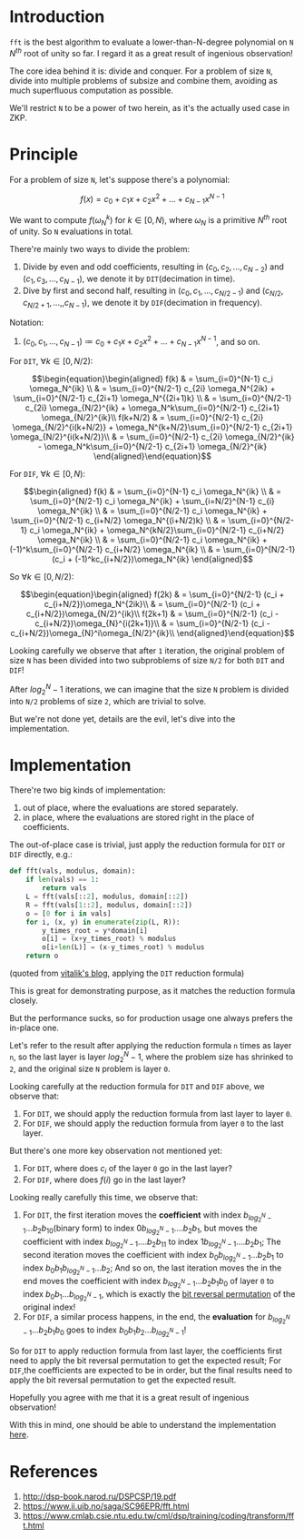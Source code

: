 # Introduction
`fft` is the best algorithm to evaluate a lower-than-N-degree polynomial on `N` $N^{th}$ root of unity so far. I regard it as a great result of ingenious observation!

The core idea behind it is: divide and conquer. For a problem of size `N`, divide into multiple problems of subsize and combine them, avoiding as much superfluous computation as possible.

We'll restrict `N` to be a power of two herein, as it's the actually used case in ZKP.

# Principle

For a problem of size `N`, let's suppose there's a polynomial:

$$f(x) = c_0 + c_1x + c_2 x^2 + ... + c_{N-1}x^{N-1}$$


We want to compute $f(\omega_N^k)$ for $k \in [0, N)$, where $\omega_N$ is a primitive $N^{th}$ root of unity. So `N` evaluations in total.

There're mainly two ways to divide the problem:
1. Divide by even and odd coefficients, resulting in $(c_0, c_2, ..., c_{N-2})$ and $(c_1, c_3, ..., c_{N-1})$, we denote it by `DIT`(decimation in time).
2. Dive by first and second half, resulting in $(c_0, c_1, ..., c_{N/2-1})$ and $(c_{N/2}, c_{N/2+1}, ...,, c_{N-1})$, we denote it by `DIF`(decimation in frequency).

Notation:
1. $(c_0, c_1, ..., c_{N-1}) \coloneqq c_0 + c_1x + c_2 x^2 + ... + c_{N-1}x^{N-1}$, and so on.

For `DIT`, $\forall k \in [0, N/2)$:

$$\begin{equation}\begin{aligned} 
                  f(k) & = \sum_{i=0}^{N-1} c_i \omega_N^{ik} \\ 
                       & = \sum_{i=0}^{N/2-1} c_{2i} \omega_N^{2ik} + \sum_{i=0}^{N/2-1} c_{2i+1} \omega_N^{(2i+1)k} \\ 
                       & = \sum_{i=0}^{N/2-1} c_{2i} \omega_{N/2}^{ik} + \omega_N^k\sum_{i=0}^{N/2-1} c_{2i+1} \omega_{N/2}^{ik}\\            
              f(k+N/2) & = \sum_{i=0}^{N/2-1} c_{2i} \omega_{N/2}^{i(k+N/2)} + \omega_N^{k+N/2}\sum_{i=0}^{N/2-1} c_{2i+1} \omega_{N/2}^{i(k+N/2)}\\
                       & = \sum_{i=0}^{N/2-1} c_{2i} \omega_{N/2}^{ik} - \omega_N^k\sum_{i=0}^{N/2-1} c_{2i+1} \omega_{N/2}^{ik}
\end{aligned}\end{equation}$$

For `DIF`, $\forall k \in [0, N)$:

$$\begin{aligned} 
                  f(k) & = \sum_{i=0}^{N-1} c_i \omega_N^{ik} \\ 
                       & = \sum_{i=0}^{N/2-1} c_i \omega_N^{ik} + \sum_{i=N/2}^{N-1} c_{i} \omega_N^{ik} \\ 
                       & = \sum_{i=0}^{N/2-1} c_i \omega_N^{ik} + \sum_{i=0}^{N/2-1} c_{i+N/2} \omega_N^{(i+N/2)k} \\ 
                       & = \sum_{i=0}^{N/2-1} c_i \omega_N^{ik} + \omega_N^{kN/2}\sum_{i=0}^{N/2-1} c_{i+N/2} \omega_N^{ik} \\ 
                       & = \sum_{i=0}^{N/2-1} c_i \omega_N^{ik} + (-1)^k\sum_{i=0}^{N/2-1} c_{i+N/2} \omega_N^{ik} \\ 
                       & = \sum_{i=0}^{N/2-1} (c_i + (-1)^kc_{i+N/2})\omega_N^{ik}
\end{aligned}$$

So $\forall k \in [0, N/2)$:

$$\begin{equation}\begin{aligned} 
                  f(2k)     & = \sum_{i=0}^{N/2-1} (c_i + c_{i+N/2})\omega_N^{2ik}\\
                            & = \sum_{i=0}^{N/2-1} (c_i + c_{i+N/2})\omega_{N/2}^{ik}\\
                  f(2k+1)   & = \sum_{i=0}^{N/2-1} (c_i - c_{i+N/2})\omega_{N}^{i(2k+1)}\\
                            & = \sum_{i=0}^{N/2-1} (c_i - c_{i+N/2})\omega_{N}^i\omega_{N/2}^{ik}\\
\end{aligned}\end{equation}$$

Looking carefully we observe that after `1` iteration, the original problem of size `N` has been divided into two subproblems of size `N/2` for both `DIT` and `DIF`!

After $log_2^N-1$ iterations, we can imagine that the size `N` problem is divided into `N/2` problems of size `2`, which are trivial to solve.

But we're not done yet, details are the evil, let's dive into the implementation.

# Implementation

There're two big kinds of implementation:
1. out of place, where the evaluations are stored separately.
2. in place, where the evaluations are stored right in the place of coefficients.

The out-of-place case is trivial, just apply the reduction formula for `DIT` or `DIF` directly, e.g.:

```python
def fft(vals, modulus, domain):
    if len(vals) == 1:
        return vals
    L = fft(vals[::2], modulus, domain[::2])
    R = fft(vals[1::2], modulus, domain[::2])
    o = [0 for i in vals]
    for i, (x, y) in enumerate(zip(L, R)):
        y_times_root = y*domain[i]
        o[i] = (x+y_times_root) % modulus
        o[i+len(L)] = (x-y_times_root) % modulus
    return o
```
(quoted from [vitalik's blog](https://vitalik.ca/general/2019/05/12/fft.html), applying the `DIT` reduction formula)

This is great for demonstrating purpose, as it matches the reduction formula closely.

But the performance sucks, so for production usage one always prefers the in-place one.

Let's refer to the result after applying the reduction formula `n` times as layer `n`, so the last layer is layer $log_2^N-1$, where the problem size has shrinked to `2`, and the original size `N` problem is layer `0`.

Looking carefully at the reduction formula for `DIT` and `DIF` above, we observe that:
1. For `DIT`, we should apply the reduction formula from last layer to layer `0`.
2. For `DIF`, we should apply the reduction formula from layer `0` to the last layer.

But there's one more key observation not mentioned yet: 
1. For `DIT`, where does $c_i$ of the layer `0` go in the last layer? 
2. For `DIF`, where does $f(i)$ go in the last layer?

Looking really carefully this time, we observe that:
1. For `DIT`, the first iteration moves the **coefficient** with index $b_{log_2^N-1}...b_2b_10$(binary form) to index $0b_{log_2^N-1}....b_2b_1$, but moves the coefficient with index $b_{log_2^N-1}....b_2b_11$ to index $1b_{log_2^N-1}....b_2b_1$; The second iteration moves the coefficient with index $b_0b_{log_2^N-1}...b_2b_1$ to index $b_0b_1b_{log_2^N-1}...b_2$; And so on, the last iteration moves the in the end moves the coefficient with index $b_{log_2^N-1}...b_2b_1b_0$ of layer `0` to index $b_0b_1...b_{log_2^N-1}$, which is exactly the [bit reversal permutation](https://en.wikipedia.org/wiki/Bit-reversal_permutation) of the original index!
2. For `DIF`, a similar process happens, in the end, the **evaluation** for $b_{log_2^N-1}...b_2b_1b_0$ goes to index $b_0b_1b_2...b_{log_2^N-1}$!

So for `DIT` to apply reduction formula from last layer, the coefficients first need to apply the bit reversal permutation to get the expected result; For `DIF`,the coefficients are expected to be in order, but the final results need to apply the bit reversal permutation to get the expected result.

Hopefully you agree with me that it is a great result of ingenious observation!

With this in mind, one should be able to understand the implementation [here](https://github.com/AleoHQ/snarkVM/blob/ee36077d50836ac17d2406c2cc52b27706d29ec9/algorithms/src/fft/domain.rs#L161).

# References
1. http://dsp-book.narod.ru/DSPCSP/19.pdf
2. https://www.ii.uib.no/saga/SC96EPR/fft.html
3. https://www.cmlab.csie.ntu.edu.tw/cml/dsp/training/coding/transform/fft.html
